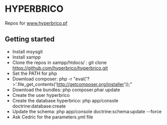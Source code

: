 HYPERBRICO
========================

Repos for www.hyperbrico.pf

Getting started
----------------------------------

- Install msysgit
- Install xampp
- Clone the repos in xampp/htdocs/ : git clone https://github.com/hyperbrico/hyperbrico.git
- Set the PATH for php
- Download composer: php -r "eval('?>'.file_get_contents('http://getcomposer.org/installer'));"
- Download the bundles: php composer.phar update
- Create the user hyperbrico
- Create the database hyperbrico: php app/console doctrine:database:create
- Update the schema: php app/console doctrine:schema:update --force
- Ask Cedric for the parameters.yml file
